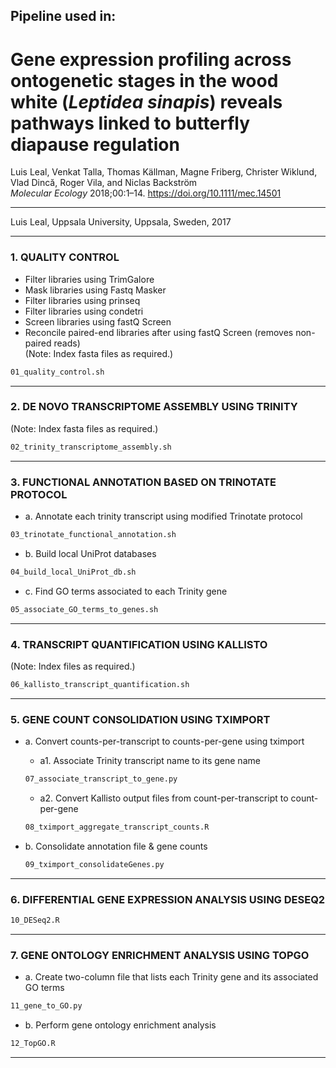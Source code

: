 ## Pipeline used in:

# Gene expression profiling across ontogenetic stages in the wood white (*Leptidea sinapis*) reveals pathways linked to butterfly diapause regulation
Luis Leal, Venkat Talla, Thomas Källman, Magne Friberg, Christer Wiklund, Vlad Dincă, Roger Vila, and Niclas Backström  
*Molecular Ecology* 2018;00:1–14. https://doi.org/10.1111/mec.14501
 
____

Luis Leal, Uppsala University, Uppsala, Sweden, 2017

_____
### 1. QUALITY CONTROL		
	
- Filter libraries using TrimGalore		
- Mask libraries using Fastq Masker		
- Filter libraries using prinseq		
- Filter libraries using condetri		
- Screen libraries using fastQ Screen		
- Reconcile paired-end libraries after using fastQ Screen (removes non-paired reads)		
(Note: Index fasta files as required.)	

```bash
01_quality_control.sh
```

_____
### 2. DE NOVO TRANSCRIPTOME ASSEMBLY USING TRINITY
(Note: Index fasta files as required.)
```bash
02_trinity_transcriptome_assembly.sh
```


____
### 3. FUNCTIONAL ANNOTATION BASED ON TRINOTATE PROTOCOL 		

- a. Annotate each trinity transcript using modified Trinotate protocol
```bash
03_trinotate_functional_annotation.sh
```


- b. Build local UniProt databases
```bash
04_build_local_UniProt_db.sh
```


- c. Find GO terms associated to each Trinity gene
```bash
05_associate_GO_terms_to_genes.sh
```


____
### 4. TRANSCRIPT QUANTIFICATION USING KALLISTO
(Note: Index files as required.)
```bash
06_kallisto_transcript_quantification.sh
```


____
### 5. GENE COUNT CONSOLIDATION USING TXIMPORT		
		
- a. Convert counts-per-transcript to counts-per-gene using tximport		
    - a1. Associate Trinity transcript name to its gene name
    ```bash
    07_associate_transcript_to_gene.py
    ```
    - a2. Convert Kallisto output files from count-per-transcript to count-per-gene
    ```bash
    08_tximport_aggregate_transcript_counts.R
    ```


- b. Consolidate annotation file & gene counts		
     ```bash
     09_tximport_consolidateGenes.py
     ```


____
### 6. DIFFERENTIAL GENE EXPRESSION ANALYSIS USING DESEQ2		
```bash
10_DESeq2.R
```

	
____	
### 7. GENE ONTOLOGY ENRICHMENT ANALYSIS USING TOPGO		
- a. Create two-column file that lists each Trinity gene and its associated GO terms
```bash
11_gene_to_GO.py
```

- b. Perform gene ontology enrichment analysis 
```bash
12_TopGO.R
```

____


